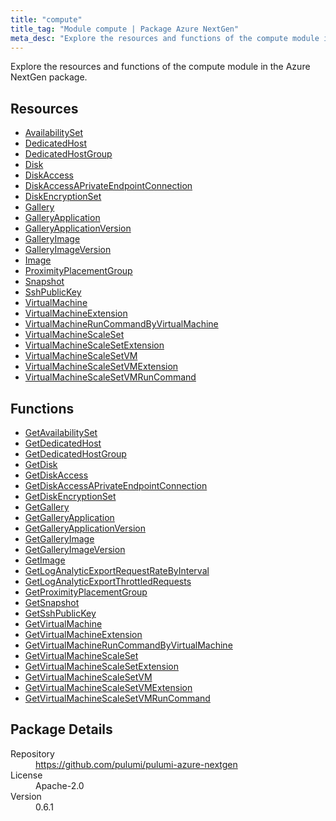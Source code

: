 ```yaml
---
title: "compute"
title_tag: "Module compute | Package Azure NextGen"
meta_desc: "Explore the resources and functions of the compute module in the Azure NextGen package."
---
```


<!-- WARNING: this file was generated by Pulumi Docs Generator. -->
<!-- Do not edit by hand unless you're certain you know what you are doing! -->

Explore the resources and functions of the compute module in the Azure NextGen package.

<h2 id="resources">Resources</h2>
<ul class="api">
    <li><a href="availabilityset" title="AvailabilitySet"><span class="symbol resource"></span>AvailabilitySet</a></li>
    <li><a href="dedicatedhost" title="DedicatedHost"><span class="symbol resource"></span>DedicatedHost</a></li>
    <li><a href="dedicatedhostgroup" title="DedicatedHostGroup"><span class="symbol resource"></span>DedicatedHostGroup</a></li>
    <li><a href="disk" title="Disk"><span class="symbol resource"></span>Disk</a></li>
    <li><a href="diskaccess" title="DiskAccess"><span class="symbol resource"></span>DiskAccess</a></li>
    <li><a href="diskaccessaprivateendpointconnection" title="DiskAccessAPrivateEndpointConnection"><span class="symbol resource"></span>DiskAccessAPrivateEndpointConnection</a></li>
    <li><a href="diskencryptionset" title="DiskEncryptionSet"><span class="symbol resource"></span>DiskEncryptionSet</a></li>
    <li><a href="gallery" title="Gallery"><span class="symbol resource"></span>Gallery</a></li>
    <li><a href="galleryapplication" title="GalleryApplication"><span class="symbol resource"></span>GalleryApplication</a></li>
    <li><a href="galleryapplicationversion" title="GalleryApplicationVersion"><span class="symbol resource"></span>GalleryApplicationVersion</a></li>
    <li><a href="galleryimage" title="GalleryImage"><span class="symbol resource"></span>GalleryImage</a></li>
    <li><a href="galleryimageversion" title="GalleryImageVersion"><span class="symbol resource"></span>GalleryImageVersion</a></li>
    <li><a href="image" title="Image"><span class="symbol resource"></span>Image</a></li>
    <li><a href="proximityplacementgroup" title="ProximityPlacementGroup"><span class="symbol resource"></span>ProximityPlacementGroup</a></li>
    <li><a href="snapshot" title="Snapshot"><span class="symbol resource"></span>Snapshot</a></li>
    <li><a href="sshpublickey" title="SshPublicKey"><span class="symbol resource"></span>SshPublicKey</a></li>
    <li><a href="virtualmachine" title="VirtualMachine"><span class="symbol resource"></span>VirtualMachine</a></li>
    <li><a href="virtualmachineextension" title="VirtualMachineExtension"><span class="symbol resource"></span>VirtualMachineExtension</a></li>
    <li><a href="virtualmachineruncommandbyvirtualmachine" title="VirtualMachineRunCommandByVirtualMachine"><span class="symbol resource"></span>VirtualMachineRunCommandByVirtualMachine</a></li>
    <li><a href="virtualmachinescaleset" title="VirtualMachineScaleSet"><span class="symbol resource"></span>VirtualMachineScaleSet</a></li>
    <li><a href="virtualmachinescalesetextension" title="VirtualMachineScaleSetExtension"><span class="symbol resource"></span>VirtualMachineScaleSetExtension</a></li>
    <li><a href="virtualmachinescalesetvm" title="VirtualMachineScaleSetVM"><span class="symbol resource"></span>VirtualMachineScaleSetVM</a></li>
    <li><a href="virtualmachinescalesetvmextension" title="VirtualMachineScaleSetVMExtension"><span class="symbol resource"></span>VirtualMachineScaleSetVMExtension</a></li>
    <li><a href="virtualmachinescalesetvmruncommand" title="VirtualMachineScaleSetVMRunCommand"><span class="symbol resource"></span>VirtualMachineScaleSetVMRunCommand</a></li>
</ul>

<h2 id="functions">Functions</h2>
<ul class="api">
    <li><a href="getavailabilityset" title="GetAvailabilitySet"><span class="symbol function"></span>GetAvailabilitySet</a></li>
    <li><a href="getdedicatedhost" title="GetDedicatedHost"><span class="symbol function"></span>GetDedicatedHost</a></li>
    <li><a href="getdedicatedhostgroup" title="GetDedicatedHostGroup"><span class="symbol function"></span>GetDedicatedHostGroup</a></li>
    <li><a href="getdisk" title="GetDisk"><span class="symbol function"></span>GetDisk</a></li>
    <li><a href="getdiskaccess" title="GetDiskAccess"><span class="symbol function"></span>GetDiskAccess</a></li>
    <li><a href="getdiskaccessaprivateendpointconnection" title="GetDiskAccessAPrivateEndpointConnection"><span class="symbol function"></span>GetDiskAccessAPrivateEndpointConnection</a></li>
    <li><a href="getdiskencryptionset" title="GetDiskEncryptionSet"><span class="symbol function"></span>GetDiskEncryptionSet</a></li>
    <li><a href="getgallery" title="GetGallery"><span class="symbol function"></span>GetGallery</a></li>
    <li><a href="getgalleryapplication" title="GetGalleryApplication"><span class="symbol function"></span>GetGalleryApplication</a></li>
    <li><a href="getgalleryapplicationversion" title="GetGalleryApplicationVersion"><span class="symbol function"></span>GetGalleryApplicationVersion</a></li>
    <li><a href="getgalleryimage" title="GetGalleryImage"><span class="symbol function"></span>GetGalleryImage</a></li>
    <li><a href="getgalleryimageversion" title="GetGalleryImageVersion"><span class="symbol function"></span>GetGalleryImageVersion</a></li>
    <li><a href="getimage" title="GetImage"><span class="symbol function"></span>GetImage</a></li>
    <li><a href="getloganalyticexportrequestratebyinterval" title="GetLogAnalyticExportRequestRateByInterval"><span class="symbol function"></span>GetLogAnalyticExportRequestRateByInterval</a></li>
    <li><a href="getloganalyticexportthrottledrequests" title="GetLogAnalyticExportThrottledRequests"><span class="symbol function"></span>GetLogAnalyticExportThrottledRequests</a></li>
    <li><a href="getproximityplacementgroup" title="GetProximityPlacementGroup"><span class="symbol function"></span>GetProximityPlacementGroup</a></li>
    <li><a href="getsnapshot" title="GetSnapshot"><span class="symbol function"></span>GetSnapshot</a></li>
    <li><a href="getsshpublickey" title="GetSshPublicKey"><span class="symbol function"></span>GetSshPublicKey</a></li>
    <li><a href="getvirtualmachine" title="GetVirtualMachine"><span class="symbol function"></span>GetVirtualMachine</a></li>
    <li><a href="getvirtualmachineextension" title="GetVirtualMachineExtension"><span class="symbol function"></span>GetVirtualMachineExtension</a></li>
    <li><a href="getvirtualmachineruncommandbyvirtualmachine" title="GetVirtualMachineRunCommandByVirtualMachine"><span class="symbol function"></span>GetVirtualMachineRunCommandByVirtualMachine</a></li>
    <li><a href="getvirtualmachinescaleset" title="GetVirtualMachineScaleSet"><span class="symbol function"></span>GetVirtualMachineScaleSet</a></li>
    <li><a href="getvirtualmachinescalesetextension" title="GetVirtualMachineScaleSetExtension"><span class="symbol function"></span>GetVirtualMachineScaleSetExtension</a></li>
    <li><a href="getvirtualmachinescalesetvm" title="GetVirtualMachineScaleSetVM"><span class="symbol function"></span>GetVirtualMachineScaleSetVM</a></li>
    <li><a href="getvirtualmachinescalesetvmextension" title="GetVirtualMachineScaleSetVMExtension"><span class="symbol function"></span>GetVirtualMachineScaleSetVMExtension</a></li>
    <li><a href="getvirtualmachinescalesetvmruncommand" title="GetVirtualMachineScaleSetVMRunCommand"><span class="symbol function"></span>GetVirtualMachineScaleSetVMRunCommand</a></li>
</ul>

<h2 id="package-details">Package Details</h2>
<dl class="package-details">
	<dt>Repository</dt>
	<dd><a href="https://github.com/pulumi/pulumi-azure-nextgen">https://github.com/pulumi/pulumi-azure-nextgen</a></dd>
	<dt>License</dt>
	<dd>Apache-2.0</dd>
	<dt>Version</dt>
	<dd>0.6.1</dd>
</dl>




